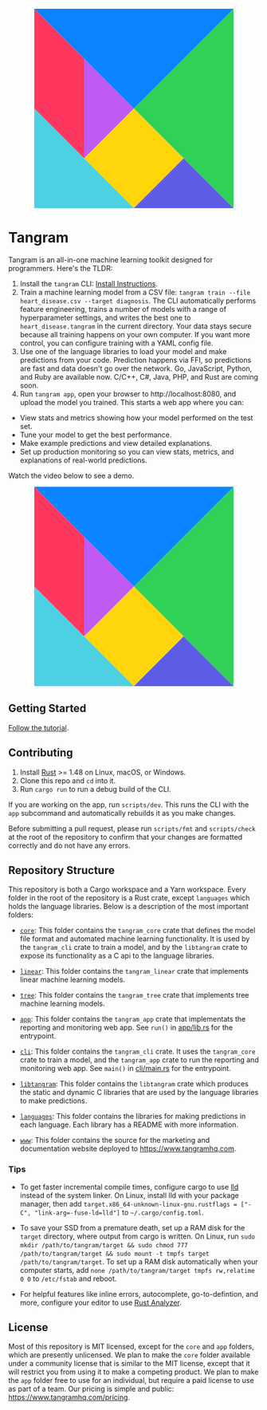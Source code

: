 <p align="center">
	<img src="tangram.svg" title="Tangram">
</p>

# Tangram

Tangram is an all-in-one machine learning toolkit designed for programmers. Here's the TLDR:

1. Install the `tangram` CLI: [Install Instructions](https://www.tangramhq.com/docs/install).
2. Train a machine learning model from a CSV file: `tangram train --file heart_disease.csv --target diagnosis`. The CLI automatically performs feature engineering, trains a number of models with a range of hyperparameter settings, and writes the best one to `heart_disease.tangram` in the current directory. Your data stays secure because all training happens on your own computer. If you want more control, you can configure training with a YAML config file.
3. Use one of the language libraries to load your model and make predictions from your code. Prediction happens via FFI, so predictions are fast and data doesn't go over the network. Go, JavaScript, Python, and Ruby are available now. C/C++, C#, Java, PHP, and Rust are coming soon.
4. Run `tangram app`, open your browser to http://localhost:8080, and upload the model you trained. This starts a web app where you can:

- View stats and metrics showing how your model performed on the test set.
- Tune your model to get the best performance.
- Make example predictions and view detailed explanations.
- Set up production monitoring so you can view stats, metrics, and explanations of real-world predictions.

Watch the video below to see a demo.

<p align="center">
	<img src="tangram.svg" title="Tangram">
</p>

## Getting Started

[Follow the tutorial](https://www.tangramhq.com/docs).

## Contributing

1. Install [Rust](rust-lang.org) >= 1.48 on Linux, macOS, or Windows.
2. Clone this repo and `cd` into it.
3. Run `cargo run` to run a debug build of the CLI.

If you are working on the app, run `scripts/dev`. This runs the CLI with the `app` subcommand and automatically rebuilds it as you make changes.

Before submitting a pull request, please run `scripts/fmt` and `scripts/check` at the root of the repository to confirm that your changes are formatted correctly and do not have any errors.

## Repository Structure

This repository is both a Cargo workspace and a Yarn workspace. Every folder in the root of the repository is a Rust crate, except `languages` which holds the language libraries. Below is a description of the most important folders:

- [`core`](core): This folder contains the `tangram_core` crate that defines the model file format and automated machine learning functionality. It is used by the `tangram_cli` crate to train a model, and by the `libtangram` crate to expose its functionality as a C api to the language libraries.

- [`linear`](linear): This folder contains the `tangram_linear` crate that implements linear machine learning models.

- [`tree`](tree): This folder contains the `tangram_tree` crate that implements tree machine learning models.

- [`app`](app): This folder contains the `tangram_app` crate that implementats the reporting and monitoring web app. See `run()` in [app/lib.rs](app/lib.rs) for the entrypoint.

- [`cli`](cli): This folder contains the `tangram_cli` crate. It uses the `tangram_core` crate to train a model, and the `tangram_app` crate to run the reporting and monitoring web app. See `main()` in [cli/main.rs](cli/main.rs) for the entrypoint.

- [`libtangram`](libtangram): This folder contains the `libtangram` crate which produces the static and dynamic C libraries that are used by the language libraries to make predictions.

- [`languages`](languages): This folder contains the libraries for making predictions in each language. Each library has a README with more information.

- [`www`](www): This folder contains the source for the marketing and documentation website deployed to https://www.tangramhq.com.

### Tips

- To get faster incremental compile times, configure cargo to use [lld](https://lld.llvm.org/) instead of the system linker. On Linux, install lld with your package manager, then add `target.x86_64-unknown-linux-gnu.rustflags = ["-C", "link-arg=-fuse-ld=lld"]` to `~/.cargo/config.toml`.

- To save your SSD from a premature death, set up a RAM disk for the `target` directory, where output from cargo is written. On Linux, run `sudo mkdir /path/to/tangram/target && sudo chmod 777 /path/to/tangram/target && sudo mount -t tmpfs target /path/to/tangram/target`. To set up a RAM disk automatically when your computer starts, add `none /path/to/tangram/target tmpfs rw,relatime 0 0` to `/etc/fstab` and reboot.

- For helpful features like inline errors, autocomplete, go-to-defintion, and more, configure your editor to use [Rust Analyzer](https://rust-analyzer.github.io/).

## License

Most of this repository is MIT licensed, except for the `core` and `app` folders, which are presently unlicensed. We plan to make the `core` folder available under a community license that is similar to the MIT license, except that it will restrict you from using it to make a competing product. We plan to make the `app` folder free to use for an individual, but require a paid license to use as part of a team. Our pricing is simple and public: https://www.tangramhq.com/pricing.
